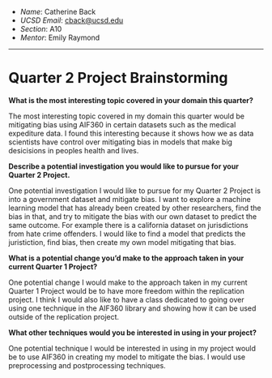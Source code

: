 - *Name*: Catherine Back
- *UCSD Email*: cback@ucsd.edu
- *Section*: A10
- *Mentor*: Emily Raymond

---

# Quarter 2 Project Brainstorming
**What is the most interesting topic covered in your domain this quarter?**

The most interesting topic covered in my domain this quarter would be mitigating bias using AIF360 in certain datasets such as the medical expediture data.
I found this interesting because it shows how we as data scientists have control over mitigating bias in models that make big desicisions in peoples health
and lives.

**Describe a potential investigation you would like to pursue for your Quarter 2 Project.**

One potential investigation I would like to pursue for my Quarter 2 Project is into a government dataset and mitigate bias. I want to explore 
a machine learning model that has already been created by other researchers, find the bias in that, and try to mitigate the bias with our
own dataset to predict the same outcome. For example there is a california dataset on jurisdictions from hate crime offenders. I would like to 
find a model that predicts the juristiction, find bias, then create my own model mitigating that bias. 

**What is a potential change you’d make to the approach taken in your current Quarter 1 Project?**

One potential change I would make to the approach taken in my current Quarter 1 Project would be to have more freedom within the replication
project. I think I would also like to have a class dedicated to going over using one technique in the AIF360 library and showing how it can be
used outside of the replication project.

**What other techniques would you be interested in using in your project?**

One potential technique I would be interested in using in my project would be to use AIF360 in creating my model to mitigate the bias. I would use preprocessing and postprocessing techniques.
